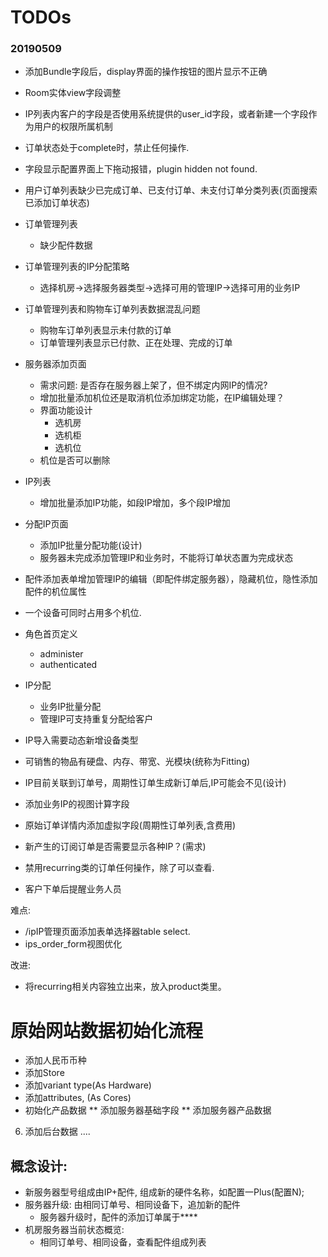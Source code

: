 # TODOs

### 20190509
* 添加Bundle字段后，display界面的操作按钮的图片显示不正确
* Room实体view字段调整
* IP列表内客户的字段是否使用系统提供的user_id字段，或者新建一个字段作为用户的权限所属机制
* 订单状态处于complete时，禁止任何操作.  
* 字段显示配置界面上下拖动报错，plugin hidden not found.

* 用户订单列表缺少已完成订单、已支付订单、未支付订单分类列表(页面搜索已添加订单状态)
* 订单管理列表
  * 缺少配件数据
* 订单管理列表的IP分配策略
  * 选择机房->选择服务器类型->选择可用的管理IP->选择可用的业务IP  
* 订单管理列表和购物车订单列表数据混乱问题
  * 购物车订单列表显示未付款的订单
  * 订单管理列表显示已付款、正在处理、完成的订单  
* 服务器添加页面
  * 需求问题: 是否存在服务器上架了，但不绑定内网IP的情况?
  * 增加批量添加机位还是取消机位添加绑定功能，在IP编辑处理？
  * 界面功能设计
    * 选机房
    * 选机柜
    * 选机位
  * 机位是否可以删除
* IP列表
  * 增加批量添加IP功能，如段IP增加，多个段IP增加
* 分配IP页面
  * 添加IP批量分配功能(设计)
  * 服务器未完成添加管理IP和业务时，不能将订单状态置为完成状态
* 配件添加表单增加管理IP的编辑（即配件绑定服务器），隐藏机位，隐性添加配件的机位属性
* 一个设备可同时占用多个机位.
* 角色首页定义
  * administer
  * authenticated
* IP分配
  * 业务IP批量分配
  * 管理IP可支持重复分配给客户
* IP导入需要动态新增设备类型  
* 可销售的物品有硬盘、内存、带宽、光模块(统称为Fitting)
* IP目前关联到订单号，周期性订单生成新订单后,IP可能会不见(设计)
* 添加业务IP的视图计算字段
* 原始订单详情内添加虚拟字段(周期性订单列表,含费用)
* 新产生的订阅订单是否需要显示各种IP？(需求)
* 禁用recurring类的订单任何操作，除了可以查看.

* 客户下单后提醒业务人员

难点:
* /ipIP管理页面添加表单选择器table select.
* ips_order_form视图优化

改进:
* 将recurring相关内容独立出来，放入product类里。


# 原始网站数据初始化流程
* 添加人民币币种
* 添加Store
* 添加variant type(As Hardware)
* 添加attributes, (As Cores)
* 初始化产品数据
  ** 添加服务器基础字段
  ** 添加服务器产品数据
6. 添加后台数据
....

## 概念设计:
* 新服务器型号组成由IP+配件, 组成新的硬件名称，如配置一Plus(配置N);
* 服务器升级: 由相同订单号、相同设备下，追加新的配件
  * 服务器升级时，配件的添加订单属于****
* 机房服务器当前状态概览:
  * 相同订单号、相同设备，查看配件组成列表

